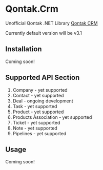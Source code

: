 # Qontak.Crm

Unofficial Qontak .NET Library [Qontak CRM](https://www.qontak.com/)

Currently default version will be v3.1

## Installation

Coming soon!

## Supported API Section

1. Company - yet supported
2. Contact - yet supported
3. Deal - ongoing development
4. Task - yet supported
5. Product - yet supported
6. Products Association - yet supported
7. Ticket - yet supported
8. Note - yet supported
9. Pipelines - yet supported

## Usage
 
Coming soon!
